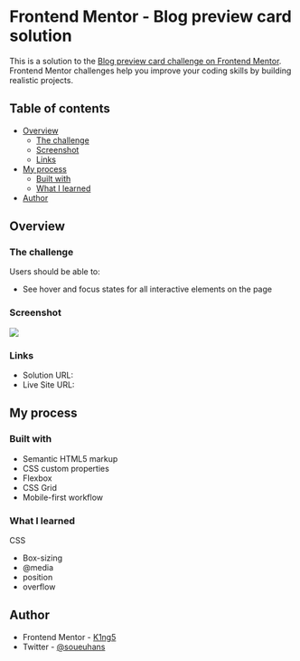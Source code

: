 # Frontend Mentor - Blog preview card solution

This is a solution to the [Blog preview card challenge on Frontend Mentor](https://www.frontendmentor.io/challenges/blog-preview-card-ckPaj01IcS). Frontend Mentor challenges help you improve your coding skills by building realistic projects. 

## Table of contents

- [Overview](#overview)
  - [The challenge](#the-challenge)
  - [Screenshot](#screenshot)
  - [Links](#links)
- [My process](#my-process)
  - [Built with](#built-with)
  - [What I learned](#what-i-learned)
- [Author](#author)


## Overview

### The challenge

Users should be able to:

- See hover and focus states for all interactive elements on the page

### Screenshot

![]([screenshot.jpg](https://raw.githubusercontent.com/K1ng5/Frontend-Mentor-BlogPreview/main/screenshot.png))


### Links

- Solution URL: []()
- Live Site URL: []()

## My process

### Built with

- Semantic HTML5 markup
- CSS custom properties
- Flexbox
- CSS Grid
- Mobile-first workflow


### What I learned

CSS 
- Box-sizing
- @media
- position
- overflow

## Author

- Frontend Mentor - [K1ng5](https://www.frontendmentor.io/profile/K1ng5)
- Twitter - [@soueuhans](https://www.twitter.com/soueuhans)


